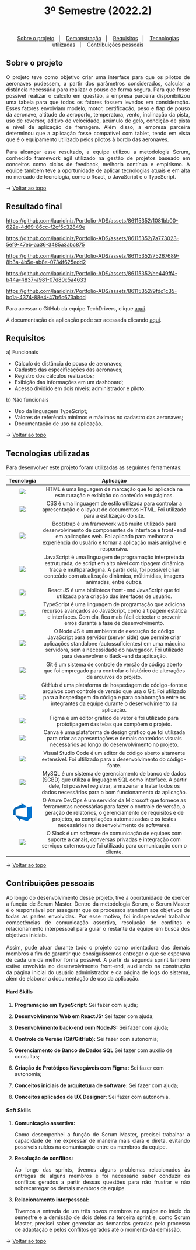<h1 align="center">3º Semestre (2022.2)</h1>

<br id="topo">

<p align="center">
  <a href="#about">Sobre o projeto</a>&nbsp;&nbsp;&nbsp;|&nbsp;&nbsp;&nbsp;
  <a href="#demo">Demonstração</a>&nbsp;&nbsp;&nbsp;|&nbsp;&nbsp;&nbsp;
  <a href="#requirements">Requisitos</a>&nbsp;&nbsp;&nbsp;|&nbsp;&nbsp;&nbsp;
  <a href="#tech">Tecnologias utilizadas</a>&nbsp;&nbsp;&nbsp;|&nbsp;&nbsp;&nbsp;
  <a href="#dev">Contribuições pessoais</a>
</p>

<div id="about">

## Sobre o projeto

<p align="justify">O projeto teve como objetivo criar uma interface para que os pilotos de aeronaves pudessem, a partir dos parâmetros considerados, calcular a distância necessária para realizar o pouso de forma segura. Para que fosse possível realizar o cálculo em questão, a empresa parceira disponibilizou uma tabela para que todos os fatores fossem levados em consideração. Esses fatores envolviam modelo, motor, certificação, peso e flap de pouso da aeronave, altitude do aeroporto, temperatura, vento, inclinação da pista, uso de reversor, aditivo de velocidade, acúmulo de gelo, condição de pista e nível de aplicação de frenagem. Além disso, a empresa parceira determinou que a aplicação fosse compatível com tablet, tendo em vista que é o equipamento utilizado pelos pilotos à bordo das aeronaves.
<br><br>
Para alcançar esse resultado, a equipe utilizou a metodologia Scrum, conhecido framework ágil utilizado na gestão de projetos baseado em conceitos como ciclos de feedback, melhoria contínua e empirismo. A equipe também teve a oportunidade de aplicar tecnologias atuais e em alta no mercado de tecnologia, como o React, o JavaScript e o TypeScript.</p>

→ [Voltar ao topo](#topo)

</div>

<div id="demo">

## Resultado final


https://github.com/laaridiniz/Portfolio-ADS/assets/86115352/1081bb00-622e-4d69-86cc-f2cf5c32849e



https://github.com/laaridiniz/Portfolio-ADS/assets/86115352/7a773023-5ef9-47eb-aa36-3485a3abc875



https://github.com/laaridiniz/Portfolio-ADS/assets/86115352/75267689-8b3a-4b5e-ab8e-0734f625edd2



https://github.com/laaridiniz/Portfolio-ADS/assets/86115352/ee449ff4-b44a-4837-a981-07d80c5a4633



https://github.com/laaridiniz/Portfolio-ADS/assets/86115352/9fdc1c35-bc1a-4374-88e4-47b6c673abdd



Para acessar o GitHub da equipe TechDrivers, clique [aqui](https://github.com/TechDriversFatec/TechDrivers).

A documentação da aplicação pode ser acessada clicando [aqui](https://github.com/laaridiniz/Portfolio-ADS/blob/main/Projeto-III/Documenta%C3%A7%C3%A3o%20-%20Embraer.pdf).

</div>

<div id="requirements">

## Requisitos

a) Funcionais

* Cálculo de distância de pouso de aeronaves; 
* Cadastro das especificações das aeronaves;
* Registro dos cálculos realizados;
* Exibição das informações em um dashboard;
* Acesso dividido em dois níveis: administrador e piloto.

b) Não funcionais

* Uso da linguagem TypeScript;
* Valores de referência mínimos e máximos no cadastro das aeronaves;
* Documentação de uso da aplicação.

→ [Voltar ao topo](#topo)

</div>

<div id="tech">

## Tecnologias utilizadas

Para desenvolver este projeto foram utilizadas as seguintes ferramentas:

| Tecnologia | Aplicação |
|:--------:|:-----------:|
| <img width="50 rem" src="https://cdn.jsdelivr.net/gh/devicons/devicon/icons/html5/html5-original.svg"/> | HTML é uma linguagem de marcação que foi aplicada na estruturação e exibição do conteúdo em páginas. |
| <img width="50 rem" src="https://cdn.jsdelivr.net/gh/devicons/devicon/icons/css3/css3-original.svg"/>  | CSS é uma linguagem de estilo utilizada para controlar a apresentação e o layout de documentos HTML. Foi utilizado para a estilização do site. |
| <img width="50 rem" src="https://cdn.jsdelivr.net/gh/devicons/devicon/icons/bootstrap/bootstrap-original.svg" /> | Bootstrap é um framework web muito utilizado para desenvolvimento de componentes de interface e front-end em aplicações web. Foi aplicado para melhorar a experiência do usuário e tornar a aplicação mais amigável e responsiva. |
| <img width="50 rem" src="https://cdn.jsdelivr.net/gh/devicons/devicon/icons/javascript/javascript-original.svg" /> | JavaScript é uma linguagem de programação interpretada estruturada, de script em alto nível com tipagem dinâmica fraca e multiparadigma. A partir dela, foi possível criar conteúdo com atualização dinâmica, múltimídias, imagens animadas, entre outros. |
| <img width="50 rem" src="https://cdn.jsdelivr.net/gh/devicons/devicon/icons/react/react-original.svg" /> | React JS é uma biblioteca front-end JavaScript que foi utilizada para criação das interfaces de usuário. |
| <img width="50 rem" src="https://cdn.jsdelivr.net/gh/devicons/devicon/icons/typescript/typescript-original.svg" /> | TypeScript é uma linguagem de programação que adiciona recursos avançados ao JavaScript, como a tipagem estática e interfaces. Com ela, fica mais fácil detectar e prevenir erros durante a fase de desenvolvimento. |
| <img width="50 rem" src="https://cdn.jsdelivr.net/gh/devicons/devicon/icons/nodejs/nodejs-original.svg" /> | O Node JS é um ambiente de execução do código JavaScript para servidor (server side) que permite criar aplicações standalone (autossuficientes) em uma máquina servidora, sem a necessidade do navegador. Foi utilizado para desenvolver o Back-end da aplicação. |
| <img width="50 rem" src="https://cdn.jsdelivr.net/gh/devicons/devicon/icons/git/git-original.svg" /> | Git é um sistema de controle de versão de código aberto que foi empregado para controlar o histórico de alterações de arquivos do projeto. |
| <img width="50 rem" src="https://cdn.jsdelivr.net/gh/devicons/devicon/icons/github/github-original.svg" /> | GitHub é uma plataforma de hospedagem de código-fonte e arquivos com controle de versão que usa o Git. Foi utilizado para a hospedagem do código e para colaboração entre os integrantes da equipe durante o desenvolvimento da aplicação. |
| <img width="50 rem" src="https://cdn.jsdelivr.net/gh/devicons/devicon/icons/figma/figma-original.svg" /> | Figma é um editor gráfico de vetor e foi utilizado para prototipagem das telas que compõem o projeto. |
| <img width="50 rem" src="https://cdn.jsdelivr.net/gh/devicons/devicon/icons/canva/canva-original.svg" /> | Canva é uma plataforma de design gráfico que foi utilizada para criar as apresentações e demais conteúdos visuais necessários ao longo do desenvolvimento no projeto.|
| <img width="50 rem" src="https://cdn.jsdelivr.net/gh/devicons/devicon/icons/vscode/vscode-original.svg" /> | Visual Studio Code é um editor de código aberto altamente extensível. Foi ultilizado para o desenvolvimento do código-fonte. |
| <img width="50 rem" src="https://cdn.jsdelivr.net/gh/devicons/devicon/icons/mysql/mysql-original.svg" /> | MySQL é um sistema de gerenciamento de banco de dados (SGBD) que utiliza a linguagem SQL como interface. A partir dele, foi possível registrar, armazenar e tratar todos os dados necessários para o bom funcionamento da aplicação. |
| <img width="50 rem" src="../Projeto-II/Images/azure-devops.png" /> | O Azure DevOps é um servidor da Microsoft que fornece as ferramentas necessárias para fazer o controle de versão, a geração de relatórios, o gerenciamento de requisitos e de projetos, as compilações automatizadas e os testes necessários no desenvolvimento de softwares. |
| <img width="50 rem" src="https://cdn.jsdelivr.net/gh/devicons/devicon/icons/slack/slack-original.svg" /> | O Slack é um software de comunicação de equipes com suporte a canais, conversas privadas e integração com serviços externos que foi utilizado para comunicação com o cliente. |


→ [Voltar ao topo](#topo)

</div>

<div id="dev">

## Contribuições pessoais

<p align="justify">Ao longo do desenvolvimento desse projeto, tive a oportunidade de exercer a função de Scrum Master. Dentro da metodologia Scrum, o Scrum Master é o responsável por assegurar que os processos atendam aos objetivos de todas as partes envolvidas. Por esse motivo, foi indispensável trabalhar competências de comunicação assertiva, resolução de conflitos e relacionamento interpessoal para guiar o restante da equipe em busca dos objetivos iniciais.<br>
<br>
Assim, pude atuar durante todo o projeto como orientadora dos demais membros a fim de garantir que consiguíssemos entregar o que se esperava de cada um da melhor forma possível. A partir da segunda sprint também estive envolvida no desenvolvimento front-end, auxiliando na construção da página inicial do usuário administrador e da página de logs do sistema, além de elaborar a documentação de uso da aplicação.</p>

#### Hard Skills

1. **Programação em TypeScript:** Sei fazer com ajuda;

2. **Desenvolvimento Web em ReactJS:** Sei fazer com ajuda;

3. **Desenvolvimento back-end com NodeJS:** Sei fazer com ajuda;

4. **Controle de Versão (Git/GitHub):** Sei fazer com autonomia;

5. **Gerenciamento de Banco de Dados SQL** Sei fazer com auxílio de consultas;

6. **Criação de Protótipos Navegáveis com Figma:** Sei fazer com autonomia;

7. **Conceitos iniciais de arquitetura de software:** Sei fazer com ajuda;

8. **Conceitos aplicados de UX Designer:** Sei fazer com autonomia.

#### Soft Skills  

1. **Comunicação assertiva:** <p align="justify">Como desempenhei a função de Scrum Master, precisei trabalhar a capacidade de me expressar de maneira mais clara e direta, evitando possíveis ruídos na comunicação entre os membros da equipe.</p>

2. **Resolução de conflitos:** <p align="justify">Ao longo das sprints, tivemos alguns problemas relacionados às entregas de alguns membros e foi necessário saber conduzir os conflitos gerados a partir dessas questões para não frustrar e não sobrecarregar os demais membros da equipe.</p>

3. **Relacionamento interpessoal:** <p align="justify">Tivemos a entrada de um três novos membros na equipe no início do semestre e a demissão de dois deles na terceira sprint e, como Scrum Master, precisei saber gerenciar as demandas geradas pelo processo de adaptação e pelos conflitos gerados até o momento da demissão.</p>


→ [Voltar ao topo](#topo)

</div>

